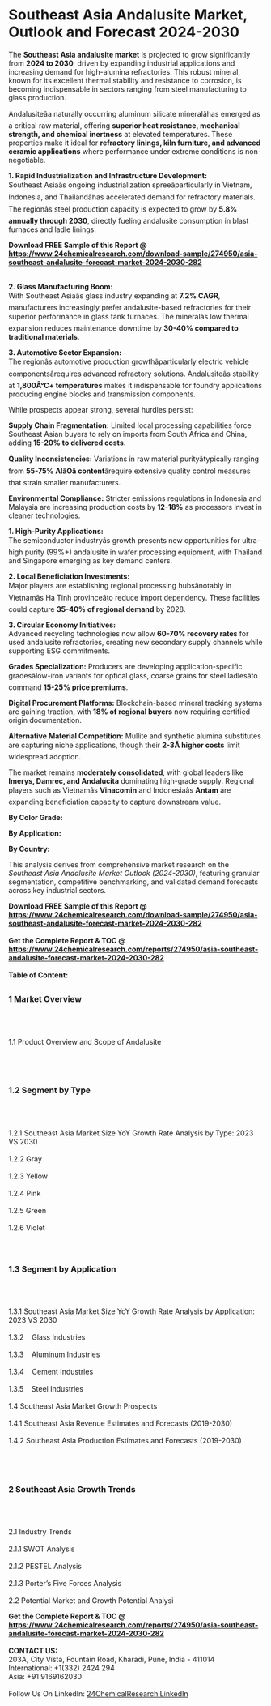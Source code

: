 <h1>Southeast Asia Andalusite Market, Outlook and Forecast 2024-2030</h1><p>The <strong>Southeast Asia andalusite market</strong> is projected to grow significantly from <strong>2024 to 2030</strong>, driven by expanding industrial applications and increasing demand for high-alumina refractories. This robust mineral, known for its excellent thermal stability and resistance to corrosion, is becoming indispensable in sectors ranging from steel manufacturing to glass production.</p><p>Andalusiteâa naturally occurring aluminum silicate mineralâhas emerged as a critical raw material, offering <strong>superior heat resistance, mechanical strength, and chemical inertness</strong> at elevated temperatures. These properties make it ideal for <strong>refractory linings, kiln furniture, and advanced ceramic applications</strong> where performance under extreme conditions is non-negotiable.</p><p><strong>1. Rapid Industrialization and Infrastructure Development:</strong><br>
Southeast Asiaâs ongoing industrialization spreeâparticularly in Vietnam, Indonesia, and Thailandâhas accelerated demand for refractory materials. The regionâs steel production capacity is expected to grow by <strong>5.8% annually through 2030</strong>, directly fueling andalusite consumption in blast furnaces and ladle linings.</p><div><b>Download FREE Sample of this Report @ 
            <a href="https://www.24chemicalresearch.com/download-sample/274950/asia-southeast-andalusite-forecast-market-2024-2030-282">
            https://www.24chemicalresearch.com/download-sample/274950/asia-southeast-andalusite-forecast-market-2024-2030-282</a></b></div><br><p><strong>2. Glass Manufacturing Boom:</strong><br>
With Southeast Asiaâs glass industry expanding at <strong>7.2% CAGR</strong>, manufacturers increasingly prefer andalusite-based refractories for their superior performance in glass tank furnaces. The mineralâs low thermal expansion reduces maintenance downtime by <strong>30-40% compared to traditional materials</strong>.</p><p><strong>3. Automotive Sector Expansion:</strong><br>
The regionâs automotive production growthâparticularly electric vehicle componentsârequires advanced refractory solutions. Andalusiteâs stability at <strong>1,800Â°C+ temperatures</strong> makes it indispensable for foundry applications producing engine blocks and transmission components.</p><p>While prospects appear strong, several hurdles persist:</p><p><strong>Supply Chain Fragmentation:</strong> Limited local processing capabilities force Southeast Asian buyers to rely on imports from South Africa and China, adding <strong>15-20% to delivered costs</strong>.</p><p><strong>Quality Inconsistencies:</strong> Variations in raw material purityâtypically ranging from <strong>55-75% AlâOâ content</strong>ârequire extensive quality control measures that strain smaller manufacturers.</p><p><strong>Environmental Compliance:</strong> Stricter emissions regulations in Indonesia and Malaysia are increasing production costs by <strong>12-18%</strong> as processors invest in cleaner technologies.</p><p><strong>1. High-Purity Applications:</strong><br>
The semiconductor industryâs growth presents new opportunities for ultra-high purity (99%+) andalusite in wafer processing equipment, with Thailand and Singapore emerging as key demand centers.</p><p><strong>2. Local Beneficiation Investments:</strong><br>
Major players are establishing regional processing hubsânotably in Vietnamâs Ha Tinh provinceâto reduce import dependency. These facilities could capture <strong>35-40% of regional demand</strong> by 2028.</p><p><strong>3. Circular Economy Initiatives:</strong><br>
Advanced recycling technologies now allow <strong>60-70% recovery rates</strong> for used andalusite refractories, creating new secondary supply channels while supporting ESG commitments.</p><p><strong>Grades Specialization:</strong> Producers are developing application-specific gradesâlow-iron variants for optical glass, coarse grains for steel ladlesâto command <strong>15-25% price premiums</strong>.</p><p><strong>Digital Procurement Platforms:</strong> Blockchain-based mineral tracking systems are gaining traction, with <strong>18% of regional buyers</strong> now requiring certified origin documentation.</p><p><strong>Alternative Material Competition:</strong> Mullite and synthetic alumina substitutes are capturing niche applications, though their <strong>2-3Ã higher costs</strong> limit widespread adoption.</p><p>The market remains <strong>moderately consolidated</strong>, with global leaders like <strong>Imerys, Damrec, and Andalucita</strong> dominating high-grade supply. Regional players such as Vietnamâs <strong>Vinacomin</strong> and Indonesiaâs <strong>Antam</strong> are expanding beneficiation capacity to capture downstream value.</p><p><strong>By Color Grade:</strong></p><p><strong>By Application:</strong></p><p><strong>By Country:</strong></p><p>This analysis derives from comprehensive market research on the <em>Southeast Asia Andalusite Market Outlook (2024-2030)</em>, featuring granular segmentation, competitive benchmarking, and validated demand forecasts across key industrial sectors.</p><div><b>Download FREE Sample of this Report @ 
            <a href="https://www.24chemicalresearch.com/download-sample/274950/asia-southeast-andalusite-forecast-market-2024-2030-282">
            https://www.24chemicalresearch.com/download-sample/274950/asia-southeast-andalusite-forecast-market-2024-2030-282</a></b></div><br><div><b>Get the Complete Report & TOC @ 
            <a href="https://www.24chemicalresearch.com/reports/274950/asia-southeast-andalusite-forecast-market-2024-2030-282">
            https://www.24chemicalresearch.com/reports/274950/asia-southeast-andalusite-forecast-market-2024-2030-282</a></b></div><br>
            <b>Table of Content:</b><p><h2><span style="font-size:16px"><strong>1 Market Overview&nbsp;&nbsp; &nbsp;</strong></span></h2><br />
<br />
<p>1.1 Product Overview and Scope of Andalusite&nbsp;</p><br />
<br />
<h2><strong><span style="font-size:16px">1.2 Segment by Type&nbsp;&nbsp; &nbsp;</span></strong></h2><br />
<br />
<p>1.2.1 Southeast Asia Market Size YoY Growth Rate Analysis by Type: 2023 VS 2030&nbsp;&nbsp; &nbsp;<br /><br />
1.2.2 Gray&nbsp;&nbsp; &nbsp;<br /><br />
1.2.3 Yellow<br /><br />
1.2.4 Pink<br /><br />
1.2.5 Green<br /><br />
1.2.6 Violet<br /><br />
<br />
<h2><span style="font-size:16px"><strong>1.3 Segment by Application&nbsp;&nbsp;</strong></span></h2><br />
<br />
<p>1.3.1 Southeast Asia Market Size YoY Growth Rate Analysis by Application: 2023 VS 2030&nbsp;&nbsp; &nbsp;<br /><br />
1.3.2&nbsp;&nbsp; &nbsp;Glass Industries<br /><br />
1.3.3&nbsp;&nbsp; &nbsp;Aluminum Industries<br /><br />
1.3.4&nbsp;&nbsp; &nbsp;Cement Industries<br /><br />
1.3.5&nbsp;&nbsp; &nbsp;Steel Industries<br /><br />
1.4 Southeast Asia Market Growth Prospects&nbsp;&nbsp; &nbsp;<br /><br />
1.4.1 Southeast Asia Revenue Estimates and Forecasts (2019-2030)&nbsp;&nbsp; &nbsp;<br /><br />
1.4.2 Southeast Asia Production Estimates and Forecasts (2019-2030)&nbsp;&nbsp;</p><br />
<br />
<h2><span style="font-size:16px"><strong>2 Southeast Asia Growth Trends&nbsp;&nbsp; &nbsp;</strong></span></h2><br />
<br />
<p>2.1 Industry Trends&nbsp;&nbsp; &nbsp;<br /><br />
2.1.1 SWOT Analysis&nbsp;&nbsp; &nbsp;<br /><br />
2.1.2 PESTEL Analysis&nbsp;&nbsp; &nbsp;<br /><br />
2.1.3 Porter&rsquo;s Five Forces Analysis&nbsp;&nbsp; &nbsp;<br /><br />
2.2 Potential Market and Growth Potential Analysi</p><div><b>Get the Complete Report & TOC @ 
            <a href="https://www.24chemicalresearch.com/reports/274950/asia-southeast-andalusite-forecast-market-2024-2030-282">
            https://www.24chemicalresearch.com/reports/274950/asia-southeast-andalusite-forecast-market-2024-2030-282</a></b></div><br><b>CONTACT US:</b><br>
            203A, City Vista, Fountain Road, Kharadi, Pune, India - 411014<br>
            International: +1(332) 2424 294<br>
            Asia: +91 9169162030 <br><br>
            Follow Us On LinkedIn: <a href="https://www.linkedin.com/company/24chemicalresearch/">24ChemicalResearch LinkedIn</a>
